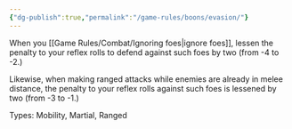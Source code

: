 ```yaml
---
{"dg-publish":true,"permalink":"/game-rules/boons/evasion/"}
---
```


When you [[Game Rules/Combat/Ignoring foes\|ignore foes]], lessen the penalty to your reflex rolls to defend against such foes by two (from -4 to -2.)

Likewise, when making ranged attacks while enemies are already in melee distance, the penalty to your reflex rolls against such foes is lessened by two (from -3 to -1.)

Types: Mobility, Martial, Ranged